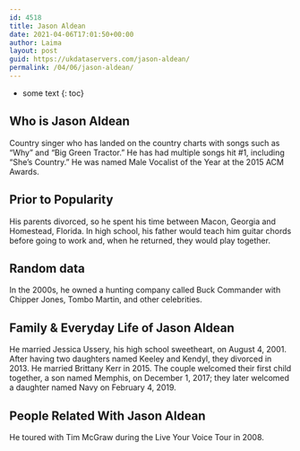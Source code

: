 ```yaml
---
id: 4518
title: Jason Aldean
date: 2021-04-06T17:01:50+00:00
author: Laima
layout: post
guid: https://ukdataservers.com/jason-aldean/
permalink: /04/06/jason-aldean/
---
```


* some text
{: toc}


## Who is Jason Aldean
                  
                  
                  
Country singer who has landed on the country charts with songs such as &#8220;Why&#8221; and &#8220;Big Green Tractor.&#8221; He has had multiple songs hit #1, including &#8220;She&#8217;s Country.&#8221; He was named Male Vocalist of the Year at the 2015 ACM Awards.
                  
              
            
              
            
                
                
                
## Prior to Popularity
                  
                  
                  
His parents divorced, so he spent his time between Macon, Georgia and Homestead, Florida. In high school, his father would teach him guitar chords before going to work and, when he returned, they would play together.
                  
              
            
              
            
                
                
                
## Random data
                  
                  
                  
In the 2000s, he owned a hunting company called Buck Commander with Chipper Jones, Tombo Martin, and other celebrities.
                  
              
            
              
            
                
                
                
## Family & Everyday Life of Jason Aldean
                  
                  
                  
He married Jessica Ussery, his high school sweetheart, on August 4, 2001. After having two daughters named Keeley and Kendyl, they divorced in 2013. He married Brittany Kerr in 2015. The couple welcomed their first child together, a son named Memphis, on December 1, 2017; they later welcomed a daughter named Navy on February 4, 2019. 
                  
              
            
              
            
                
                
                
## People Related With Jason Aldean
                  
                  
                  
He toured with Tim McGraw during the Live Your Voice Tour in 2008.
                  
              
            
              
            
                
              
            
              
              
            
            
              
            
          
          
          